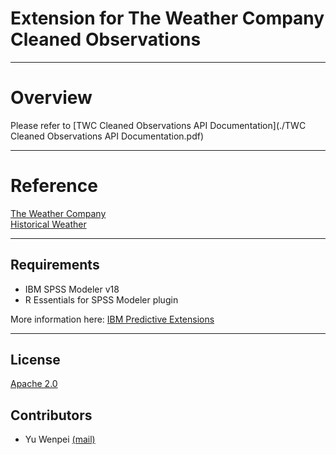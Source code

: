 # Extension for The Weather Company Cleaned Observations

---
# Overview

Please refer to [TWC Cleaned Observations API Documentation](./TWC Cleaned Observations API Documentation.pdf)

---
# Reference
[The Weather Company](http://www.theweathercompany.com/)  
[Historical Weather](http://goo.gl/DplOKj)

---

Requirements
----
- IBM SPSS Modeler v18
- R Essentials for SPSS Modeler plugin 

More information here: [IBM Predictive Extensions][2]

---

License
----

[Apache 2.0][1]


Contributors
----
- Yu Wenpei [(mail)](yuwenp@cn.ibm.com)

[1]: http://www.apache.org/licenses/LICENSE-2.0.html
[2]: https://developer.ibm.com/predictiveanalytics/downloads/#tab2
